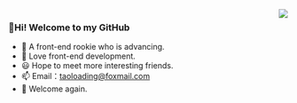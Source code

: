 <img align="right" src="https://github-readme-stats.vercel.app/api?username=TaoLoading&show_icons=true">

### 👋Hi! Welcome to my GitHub
- 👀 A front-end rookie who is advancing.
- 🌱 Love front-end development.
- 😃 Hope to meet more interesting friends.
- 📫 Email：taoloading@foxmail.com
- 👋 Welcome again.
